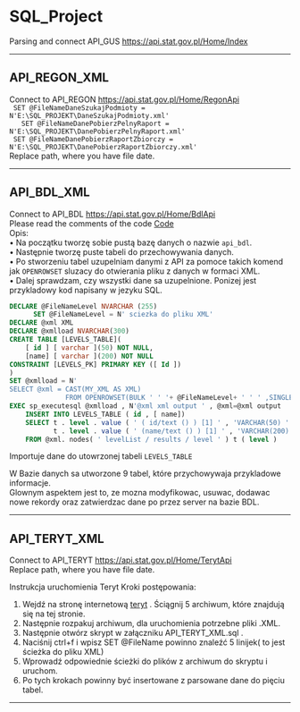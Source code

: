 # SQL_Project
Parsing and connect API_GUS https://api.stat.gov.pl/Home/Index

----------------------

## API_REGON_XML
Connect to API_REGON https://api.stat.gov.pl/Home/RegonApi  
` SET @FileNameDaneSzukajPodmioty = N'E:\SQL_PROJEKT\DaneSzukajPodmioty.xml'`  
`	SET @FileNameDanePobierzPelnyRaport = N'E:\SQL_PROJEKT\DanePobierzPelnyRaport.xml'`    
` SET @FileNameDanePobierzRaportZbiorczy = N'E:\SQL_PROJEKT\DanePobierzRaportZbiorczy.xml'`    
Replace path, where you have file date.

----------------------

## API_BDL_XML 
Connect to API_BDL https://api.stat.gov.pl/Home/BdlApi     
Please read the comments of the code [Code](./API_BDL_XML_v3.0.sql)  
Opis:  
• Na początku tworzę sobie pustą bazę danych o nazwie `api_bdl`.  
• Następnie tworzę puste tabeli do przechowywania danych.  
• Po stworzeniu tabel uzupelniam danymi z API za pomoce takich komend jak `OPENROWSET` sluzacy do otwierania pliku z danych w formaci
XML.  
• Dalej sprawdzam, czy wszystki dane sa uzupelnione. Ponizej jest przykladowy kod napisany w jezyku SQL.  
```SQL
DECLARE @FileNameLevel NVARCHAR (255)  
      SET @FileNameLevel = N' sciezka do pliku XML'  
DECLARE @xml XML  
DECLARE @xmlload NVARCHAR(300)  
CREATE TABLE [LEVELS_TABLE](  
    [ id ] [ varchar ](50) NOT NULL,  
    [name] [ varchar ](200) NOT NULL  
CONSTRAINT [LEVELS_PK] PRIMARY KEY ([ Id ])  
)  
SET @xmlload = N'  
SELECT @xml = CAST(MY_XML AS XML)  
              FROM OPENROWSET(BULK ' ' '+ @FileNameLevel+ ' ' ' ,SINGLE_BLOB) T(MY_XML) '  
EXEC sp_executesql @xmlload , N'@xml xml output ' , @xml=@xml output  
    INSERT INTO LEVELS_TABLE ( id , [ name])
    SELECT t . level . value ( ' ( id/text () ) [1] ' , 'VARCHAR(50) ' ) ,
           t . level . value ( ' (name/text () ) [1] ' , 'VARCHAR(200) ' )
    FROM @xml. nodes( ' levelList / results / level ' ) t ( level )
```  
Importuje dane do utowrzonej tabeli `LEVELS_TABLE`  

W Bazie danych sa utworzone 9 tabel, które przychowywaja przykladowe informacje.   
Glownym aspektem jest to, ze mozna modyfikowac, usuwac, dodawac nowe rekordy oraz zatwierdzac dane po przez server na bazie BDL.

----------------------

## API_TERYT_XML
Connect to API_TERYT https://api.stat.gov.pl/Home/TerytApi  
Replace path, where you have file date.

Instrukcja uruchomienia Teryt
Kroki postępowania: 
1.	Wejdź na stronę internetową [teryt]( http://eteryt.stat.gov.pl/eTeryt/rejestr_teryt/udostepnianie_danych/baza_teryt/uzytkownicy_indywidualni/pobieranie/pliki_pelne.aspx?contrast=default) . Ściągnij 5 archiwum, które znajdują się na tej stronie. 
2.	Następnie rozpakuj archiwum, dla uruchomienia potrzebne pliki .XML. 
3.	Następnie otwórz skrypt w załączniku API_TERYT_XML.sql . 
4.	Naciśnij  ctrl+f i wpisz SET @FileName powinno znaleźć 5 linijek( to jest ścieżka do pliku XML) 
5.	Wprowadź odpowiednie ścieżki do plików z archiwum do skryptu i uruchom.
6.	Po tych krokach powinny być insertowane z parsowane dane do pięciu tabel.

----------------------

